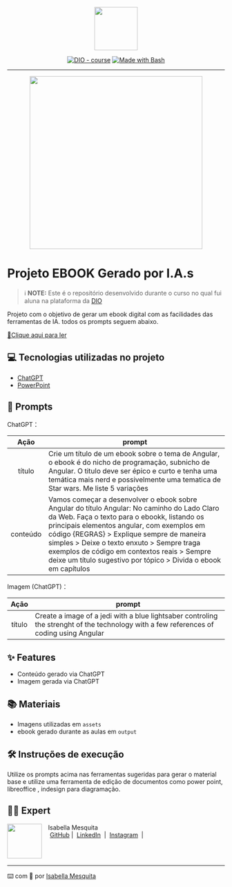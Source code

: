 <p align="center">
    <img width="100" src=".github/assets/banner.png">
</p>


<p align="center">
<a href="https://dio.me/"><img src="https://img.shields.io/badge/DIO-Course-28DA77?logo=youtube" alt="DIO - course"></a>
<a href="https://www.gnu.org/software/bash/" title="Go to Bash homepage"><img src="https://img.shields.io/badge/Prompt-Project-blue?logo=gnu-bash&amp;logoColor=white" alt="Made with Bash"></a></p>

-------


<p align="center">
<img 
    src="./assets/cover.png"
    width="400"  
/>
</p>

# Projeto EBOOK Gerado por I.A.s


 > ℹ️ **NOTE:** Este é o repositório desenvolvido durante o curso no qual fui aluna na plataforma da [DIO](https://dio.me)

Projeto com o objetivo de gerar um ebook digital com as facilidades das ferramentas de IA. todos os prompts
seguem abaixo.

<a href="https://github.com/felipeAguiarCode/prompts-recipe-to-create-a-ebook/blob/main/output/ebook%20-%20css%20jedi%20output.pdf" title="View PDF now"> 📕Clique aqui para ler</a>

## 💻 Tecnologias utilizadas no projeto

- [ChatGPT](https://chat.openai.com/) 
- [PowerPoint](https://www.microsoft.com/en/microsoft-365/powerpoint)

## 🧠 Prompts


ChatGPT：

|   Ação   | prompt                                                                                                                                                                                                                                                                         |
| :------: | ------------------------------------------------------------------------------------------------------------------------------------------------------------------------------------------------------------------------------------------------------------------------------ |
|  título  | Crie um título de um ebook sobre o tema de Angular, o ebook é do nicho de programação, subnicho de Angular. O titulo deve ser épico e curto e tenha uma temática mais nerd e possivelmente uma tematica de Star wars. Me liste 5 variações                                                       |
| conteúdo | Vamos começar a desenvolver o ebook sobre Angular do título Angular: No caminho do Lado Claro da Web. Faça o texto para o ebookk, listando os principais elementos angular, com exemplos em código {REGRAS} > Explique sempre de maneira simples > Deixe o texto enxuto > Sempre traga exemplos de código em contextos reais > Sempre deixe um título sugestivo por tópico > Divida o ebook em capítulos |


Imagem (ChatGPT)：

|  Ação  | prompt                                                                                 |
| :----: | -------------------------------------------------------------------------------------- |
| título | Create a image of a jedi with a blue lightsaber controling the strenght of the technology with a few references of coding using Angular |

## ✨ Features

- Conteúdo gerado via ChatGPT
- Imagem gerada via ChatGPT

## 📚 Materiais

- Imagens utilizadas em `assets`
- ebook gerado durante as aulas em `output`

## 🛠️ Instruções de execução

Utilize os prompts acima nas ferramentas sugeridas para gerar o material base e utilize uma ferramenta de edição de documentos como power point, libreoffice , indesign para diagramação.

## 👨‍💻 Expert

<p>
    <img 
      align=left 
      margin=10 
      width=80 
      src="https://avatars.githubusercontent.com/u/37452836?v=4"
    />
    <p>&nbsp&nbsp&nbspIsabella Mesquita<br>
    &nbsp&nbsp&nbsp
    <a href="https://github.com/bellafm">
    GitHub</a>&nbsp;|&nbsp;
    <a href="www.linkedin.com/in/
isabella-fmesquita-exe">LinkedIn</a>
&nbsp;|&nbsp;
    <a href="https://www.instagram.com/bellafermes.exe/">
    Instagram</a>
&nbsp;|&nbsp;</p>
</p>
<br/><br/>
<p>

---

⌨️ com 💜 por [Isabella Mesquita](https://github.com/bellafm)
